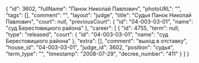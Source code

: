 {
    "id": 3602,
    "fullName": "Панок Николай Павлович",
    "photoURL": "",
    "tags": [],
    "comment": "",
    "layout": "judge",
    "title": "Судья Панок Николай Павлович",
    "court": null,
    "previousCourt": {
        "id": "04-003-03-01",
        "name": "суд Берестовицкого района"
    },
    "career": [
        {
            "id": 4755,
            "term": null,
            "type": "released",
            "court": {
                "id": "04-003-03-01",
                "name": "суд Берестовицкого района"
            },
            "extra": [],
            "comment": "выход в отставку",
            "house_id": "04-003-03-01",
            "judge_id": 3602,
            "position": "судья",
            "term_type": "",
            "timestamp": "2008-07-29",
            "decree_number": "411"
        }
    ]
}